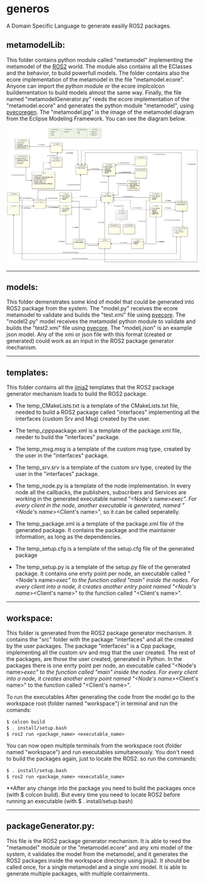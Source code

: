 # generos
A Domain Specific Language to generate easilly ROS2 packages.

## metamodelLib:
This folder contains python module called "metamodel" implementing the metamodel of the [ROS2](https://index.ros.org/doc/ros2/Tutorials/) world. The module also contains all the EClasses and the behavior, to build powerfull models. The folder contains also the ecore implementation of the metamodel in the file "metamodel.ecore". Anyone can import the python module or the ecore implcolcon buildementation to build models almost the same way. Finally, the file named "metamodelGenerator.py" reeds the ecore implementation of the "metamodel.ecore" and generates the python module "metamodel", using [pyecoregen](https://github.com/pyecore/pyecoregen). The "metamodel.jpg" is the image of the metamodel diagram from the Eclipse Modeling Framework. You can see the diagram below.

![Metamodel](/metamodelLib/metamodel.jpg)

______________________________________________________________________________

## models:
This folder demenstrates some kind of model that could be generated into ROS2 package from the system. The "model.py" receives the ecore metamodel to validate and builds the "test.xmi" file using [pyecore](https://buildmedia.readthedocs.org/media/pdf/pyecore/latest/pyecore.pdf). The "model2.py" model receives the metamodel python module to validate and builds the "test2.xmi" file using [pyecore](https://buildmedia.readthedocs.org/media/pdf/pyecore/latest/pyecore.pdf). The "modelj.json" is an example json model. Any of the xmi or json file with this format (created or generated) could work as an input in the ROS2 package generator mechanism.
______________________________________________________________________________

## templates:
This folder contains all the [jinja2](https://buildmedia.readthedocs.org/media/pdf/jinja/latest/jinja.pdf) templates that the ROS2 package generator mechanism loads to build the ROS2 package. 

- The temp_CMakeLists.txt is a template of the CMakeLists.txt file, needed to build a ROS2 package called "interfaces" implementing all the interfaces (custom Srv and Msg) created by the user.

- The temp_cpppaackage.xml is a template of the package.xml file, needer to build the "interfaces" package.

- The temp_msg.msg is a template of the custom msg type, created by the user in the "interfaces" package.

- The temp_srv.srv is a template of the custom srv type, created by the user in the "interfaces" package.

- The temp_node.py is a template of the node implementation. In every node all the callbacks, the publishers, subscribers and Services are working in the generated executable named "<Node's name>_exec". For every client in the node, another executable is generated, named "<Node's name>_<Client's name>", so it can be called seperatelly.

- The temp_package.xml is a template of the package.xml file of the generated package. It contains the package and the maintainer information, as long as the dependencies.

- The temp_setup.cfg is a template of the setup.cfg file of the generated package

- The temp_setup.py is a template of the setup.py file of the generated package. It contains one enrty point per node, an executable called "<Node's name>_exec" to the function called "main" inside the nodes. For every client into a node, it creates another entry point named "<Node's name>_<Client's name>" to the function called "<Client's name>".

______________________________________________________________________________
## workspace:
This folder is generated from the ROS2 package generator mechanism. It contains the "src" folder with the package "interfaces" and all the created by the user packages. The package "interfaces" is a Cpp package, implementing all the custom srv and msg that the user created. The rest of the packages, are those the user created, generated in Python. In the packages there is one enrty point per node, an executable called "<Node's name>_exec" to the function called "main" inside the nodes. For every client into a node, it creates another entry point named "<Node's name>_<Client's name>" to the function called "<Client's name>".

To run the executables After generating the code from the model go to the workspace root (folder named "workspace") in terminal and run the comands:
```
$ colcon build
$ . install/setup.bash
$ ros2 run <package_name> <executable_name>
```

You can now open multiple terminals from the workspace root (folder named "workspace") and run executables simultaneously. You don't need to build the packages again, just to locate the ROS2. so run the commands:
```
$ . install/setup.bash
$ ros2 run <package_name> <executable_name>
```

**After any change into the package you need to build the packages once (with $ colcon build). But every time you need to locate ROS2 before running an executable (with $ . install/setup.bash)

______________________________________________________________________________
## packageGenerator.py:
This file is the ROS2 package generator mechanism. It is able to reed the "metamodel" module or the "metamodel.ecore" and any xmi model of the system, it validates the model from the metamodel, and it generates the ROS2 packages inside the workspace directory using jinja2. It should be called once, for a single metamodel and a single xmi model. It is able to generate multiple packages, with multiple containments.
